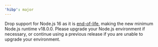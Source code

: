 ```yaml
---
'hibp': major
---
```


Drop support for Node.js 16 as it is [end-of-life](https://nodejs.org/en/about/releases/), making the new minimum Node.js runtime v18.0.0. Please upgrade your Node.js environment if necessary, or continue using a previous release if you are unable to upgrade your environment.
